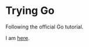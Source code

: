 # Trying Go

Following the official Go tutorial.

I am [here](https://go.dev/doc/tutorial/greetings-multiple-people).
